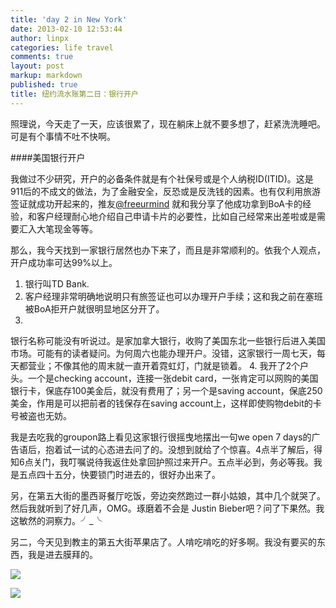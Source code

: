```yaml
---
title: 'day 2 in New York'
date: 2013-02-10 12:53:44
author: linpx
categories: life travel
comments: true
layout: post
markup: markdown
published: true
title: 纽约流水账第二日：银行开户
---
```

照理说，今天走了一天，应该很累了，现在躺床上就不要多想了，赶紧洗洗睡吧。可是有个事情不吐不快啊。

####美国银行开户

我做过不少研究，开户的必备条件就是有个社保号或是个人纳税ID(ITID)。这是911后的不成文的做法，为了金融安全，反恐或是反洗钱的因素。也有仅利用旅游签证就成功开起来的，推友[@freeurmind](
http://twitter.com/freeurmind)
就和我分享了他成功拿到BoA卡的经验，和客户经理耐心地介绍自己申请卡片的必要性，比如自己经常来出差啦或是需要汇入大笔现金等等。

那么，我今天找到一家银行居然也办下来了，而且是非常顺利的。依我个人观点，开户成功率可达99%以上。

1. 银行叫TD Bank.
2. 客户经理非常明确地说明只有旅签证也可以办理开户手续；这和我之前在塞班被BoA拒开户就很明显地区分开了。
3.
银行名称可能没有听说过。是家加拿大银行，收购了美国东北一些银行后进入美国市场。可能有的读者疑问。为何周六也能办理开户。没错，这家银行一周七天，每天都营业；不像其他的周末就一直开着霓虹灯，门就是锁着。
4. 我开了2个户头。一个是checking account，连接一张debit
card，一张肯定可以网购的美国银行卡，保底存100美金后，就没有费用了；另一个是saving
account，保底250美金，作用是可以把前者的钱保存在saving account上，这样即使购物debit的卡号被盗也无妨。

我是去吃我的groupon路上看见这家银行很摇曳地摆出一句we open 7
days的广告语后，抱着试一试的心态进去问了的。没想到就给了个惊喜。4点半了解后，得知6点关门，我叮嘱说待我返住处拿回护照过来开户。五点半必到，务必等我。我是五点四十五分，快要锁门时进去的，很好办出来了。

另，在第五大街的墨西哥餐厅吃饭，旁边突然跑过一群小姑娘，其中几个就哭了。然后我就听到了好几声，OMG。琢磨着不会是 Justin
Bieber吧？问了下果然。我这敏然的洞察力。╯_╰

另二，今天见到教主的第五大街苹果店了。人啃吃啃吃的好多啊。我没有要买的东西，我是进去膜拜的。

![](http://farm9.staticflickr.com/8375/8459003458_a0807d0b44_o.jpg)

![](http://farm9.staticflickr.com/8236/8457734985_cdc54913ca_o.jpg)
